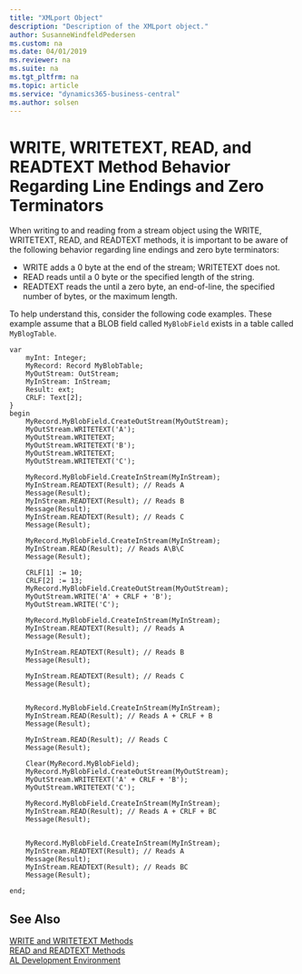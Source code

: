 ```yaml
---
title: "XMLport Object"
description: "Description of the XMLport object."
author: SusanneWindfeldPedersen
ms.custom: na
ms.date: 04/01/2019
ms.reviewer: na
ms.suite: na
ms.tgt_pltfrm: na
ms.topic: article
ms.service: "dynamics365-business-central"
ms.author: solsen
---
```


# WRITE, WRITETEXT, READ, and READTEXT Method Behavior Regarding Line Endings and Zero Terminators 

When writing to and reading from a stream object using the WRITE, WRITETEXT, READ, and READTEXT methods, it is important to be aware of the following behavior regarding line endings and zero byte terminators:

- WRITE adds a 0 byte at the end of the stream; WRITETEXT does not.
- READ reads until a 0 byte or the specified length  of the string.
- READTEXT reads the until a zero byte, an end-of-line, the specified number of bytes, or the maximum length.  

To help understand this, consider the following code examples. These example assume that a BLOB field called `MyBlobField` exists in a table called `MyBlogTable`.

```
var
    myInt: Integer;
    MyRecord: Record MyBlobTable;
    MyOutStream: OutStream;
    MyInStream: InStream;
    Result: ext;
    CRLF: Text[2];
}
begin
    MyRecord.MyBlobField.CreateOutStream(MyOutStream);
    MyOutStream.WRITETEXT('A');
    MyOutStream.WRITETEXT;
    MyOutStream.WRITETEXT('B');
    MyOutStream.WRITETEXT;
    MyOutStream.WRITETEXT('C');

    MyRecord.MyBlobField.CreateInStream(MyInStream);
    MyInStream.READTEXT(Result); // Reads A
    Message(Result);
    MyInStream.READTEXT(Result); // Reads B
    Message(Result);
    MyInStream.READTEXT(Result); // Reads C
    Message(Result);

    MyRecord.MyBlobField.CreateInStream(MyInStream);
    MyInStream.READ(Result); // Reads A\B\C
    Message(Result);

    CRLF[1] := 10;
    CRLF[2] := 13;
    MyRecord.MyBlobField.CreateOutStream(MyOutStream);
    MyOutStream.WRITE('A' + CRLF + 'B');
    MyOutStream.WRITE('C');

    MyRecord.MyBlobField.CreateInStream(MyInStream);
    MyInStream.READTEXT(Result); // Reads A
    Message(Result);

    MyInStream.READTEXT(Result); // Reads B
    Message(Result);

    MyInStream.READTEXT(Result); // Reads C
    Message(Result);


    MyRecord.MyBlobField.CreateInStream(MyInStream);
    MyInStream.READ(Result); // Reads A + CRLF + B
    Message(Result);

    MyInStream.READ(Result); // Reads C
    Message(Result);

    Clear(MyRecord.MyBlobField);
    MyRecord.MyBlobField.CreateOutStream(MyOutStream);
    MyOutStream.WRITETEXT('A' + CRLF + 'B');
    MyOutStream.WRITETEXT('C');

    MyRecord.MyBlobField.CreateInStream(MyInStream);
    MyInStream.READ(Result); // Reads A + CRLF + BC
    Message(Result);


    MyRecord.MyBlobField.CreateInStream(MyInStream);
    MyInStream.READTEXT(Result); // Reads A
    Message(Result);
    MyInStream.READTEXT(Result); // Reads BC
    Message(Result);

end;

```
<!--
```
table 50100 MyBlobTable
{
    DataClassification = ToBeClassified;

    fields
    {
        field(1; MyField; Integer)
        {
            DataClassification = ToBeClassified;

        }
        field(2; MyBlobField; Blob)
        {
            DataClassification = ToBeClassified;
        }
    }

    keys
    {
        key(PK; MyField)
        {
            Clustered = true;
        }
    }

}

codeunit 50111 MyCodeunit
{
    trigger OnRun()
    begin
        MyRecord.MyBlobField.CreateOutStream(MyOutStream);
        MyOutStream.WRITETEXT('A');
        MyOutStream.WRITETEXT;
        MyOutStream.WRITETEXT('B');
        MyOutStream.WRITETEXT;
        MyOutStream.WRITETEXT('C');

        MyRecord.MyBlobField.CreateInStream(MyInStream);
        MyInStream.READTEXT(Result); // Reads A
        Message(Result);
        MyInStream.READTEXT(Result); // Reads B
        Message(Result);
        MyInStream.READTEXT(Result); // Reads C
        Message(Result);

        MyRecord.MyBlobField.CreateInStream(MyInStream);
        MyInStream.READ(Result); // Reads A\B\C
        Message(Result);

        CRLF[1] := 10;
        CRLF[2] := 13;
        MyRecord.MyBlobField.CreateOutStream(MyOutStream);
        MyOutStream.WRITE('A' + CRLF + 'B');
        MyOutStream.WRITE('C');

        MyRecord.MyBlobField.CreateInStream(MyInStream);
        MyInStream.READTEXT(Result); // Reads A
        Message(Result);

        MyInStream.READTEXT(Result); // Reads B
        Message(Result);

        MyInStream.READTEXT(Result); // Reads C
        Message(Result);


        MyRecord.MyBlobField.CreateInStream(MyInStream);
        MyInStream.READ(Result); // Reads A + CRLF + B
        Message(Result);

        MyInStream.READ(Result); // Reads C
        Message(Result);

        Clear(MyRecord.MyBlobField);
        MyRecord.MyBlobField.CreateOutStream(MyOutStream);
        MyOutStream.WRITETEXT('A' + CRLF + 'B');
        MyOutStream.WRITETEXT('C');

        MyRecord.MyBlobField.CreateInStream(MyInStream);
        MyInStream.READ(Result); // Reads A + CRLF + BC
        Message(Result);


        MyRecord.MyBlobField.CreateInStream(MyInStream);
        MyInStream.READTEXT(Result); // Reads A
        Message(Result);

        MyInStream.READTEXT(Result); // Reads BC
        Message(Result);



    end;

    var
        myInt: Integer;
        MyRecord: Record MyBlobTable;
        MyOutStream: OutStream;
        MyInstream: InStream;
        Result: ext;T
        CRLF: Text[2];
}

```
-->
## See Also
[WRITE and WRITETEXT Methods](methods-auto/outstream/outstream-data-type.md)  
[READ and READTEXT Methods](methods-auto/instream/instream-data-type.md)  
[AL Development Environment](devenv-reference-overview.md)    